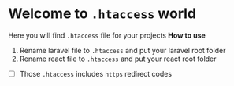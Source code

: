 # Welcome to `.htaccess` world

Here you will find `.htaccess` file for your projects
**How to use**

 1. Rename laravel file to `.htaccess` and put your laravel root folder 
 2. Rename react file to `.htaccess` and put your react root folder
 - [ ] Those `.htaccess` includes `https` redirect codes
